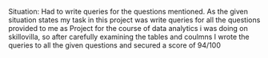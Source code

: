 Situation: Had to write queries for the questions mentioned.
As the given situation states my task in this project was write queries for all the questions provided to me as Project for the course of data analytics i was doing on skillovilla, so after carefully examining the tables and coulmns I wrote the queries to all the given questions and secured a score of 94/100
